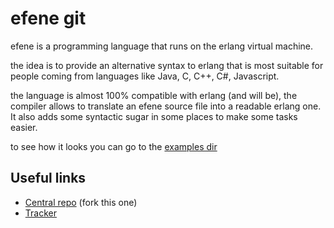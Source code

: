 # efene git

efene is a programming language that runs on the erlang virtual machine.

the idea is to provide an alternative syntax to erlang that is most suitable
for people coming from languages like Java, C, C++, C#, Javascript.

the language is almost 100% compatible with erlang (and will be), the compiler
allows to translate an efene source file into a readable erlang one. It also
adds some syntactic sugar in some places to make some tasks easier.

to see how it looks you can go to the [examples dir](http://github.com/marianoguerra/efene/tree/master/examples/)

## Useful links

* [Central repo](http://github.com/marianoguerra/efene) (fork this one)
* [Tracker](http://github.com/marianoguerra/efene/issues)
